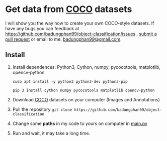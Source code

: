 # Get data from [COCO](http://cocodataset.org/#home) datasets


I will show you the way how to create your own COCO-style datasets.
If have any bugs you can feedback at https://github.com/badungphan99/object-classification/issues
, [submit a pull request](https://github.com/badungphan99/object-classification/pulls) or email to me: badungphan99@gmail.com.

## Install

1. Install dependences: Python3, Cython, numpy, pycocotools, matplotlib, opencv-python

    `sudo apt install -y python3 python3-dev python3-pip`
    
    `pip 3 install cython numpy pycocotools matplotlib opencv-python`
2. Download [COCO](http://cocodataset.org/#download) datasets on your computer (Images and Annotations)
3. Pull the repository `git clone https://github.com/badungphan99/object-classification`
4. Change some **paths** in my code to yours on computer in [main.py](https://github.com/badungphan99/object-classification/blob/master/Coco/main.py)
5. Run and wait, it may take a long time.


